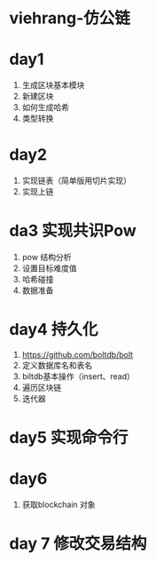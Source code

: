 # viehrang-仿公链

# day1
1. 生成区块基本模块
2. 新建区块
3. 如何生成哈希
4. 类型转换

# day2
1. 实现链表（简单版用切片实现）
2. 实现上链

# da3 实现共识Pow
1. pow 结构分析
2. 设置目标难度值
3. 哈希碰撞
4. 数据准备

# day4 持久化
1. https://github.com/boltdb/bolt
2. 定义数据库名和表名
3. biltdb基本操作（insert、read）
4. 遍历区块链
5. 迭代器

# day5 实现命令行

# day6 
1. 获取blockchain 对象

# day 7 修改交易结构